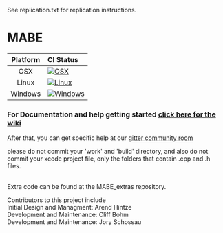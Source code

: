 


See replication.txt for replication instructions.



# MABE


Platform | CI Status
:---------:|:---------
OSX      | [![OSX](https://github.com/Hintzelab/MABE/workflows/C/C++%20CI/badge.svg)](https://github.com/Hintzelab/MABE/actions)
Linux    | [![Linux](https://github.com/Hintzelab/MABE/workflows/C/C++%20CI/badge.svg)](https://github.com/Hintzelab/MABE/actions)
Windows  | [![Windows](https://github.com/Hintzelab/MABE/workflows/C/C++%20CI/badge.svg)](https://github.com/Hintzelab/MABE/actions)

### For Documentation and help getting started [click here for the wiki](https://github.com/Hintzelab/MABE/wiki/)

After that, you can get specific help at our [gitter community room](https://gitter.im/hintze-lab/MABE)

please do not commit your 'work' and 'build' directory, and also do not commit your xcode project file, only the folders that contain .cpp and .h files.<br>
<br>

Extra code can be found at the MABE_extras repository.

Contributors to this project include<br>
Initial Design and Managment: Arend Hintze<br>
Development and Maintenance: Cliff Bohm<br>
Development and Maintenance: Jory Schossau<br>
